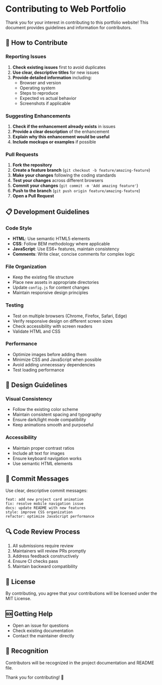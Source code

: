# Contributing to Web Portfolio

Thank you for your interest in contributing to this portfolio website! This document provides guidelines and information for contributors.

## 🤝 How to Contribute

### Reporting Issues

1. **Check existing issues** first to avoid duplicates
2. **Use clear, descriptive titles** for new issues
3. **Provide detailed information** including:
   - Browser and version
   - Operating system
   - Steps to reproduce
   - Expected vs actual behavior
   - Screenshots if applicable

### Suggesting Enhancements

1. **Check if the enhancement already exists** in issues
2. **Provide a clear description** of the enhancement
3. **Explain why this enhancement would be useful**
4. **Include mockups or examples** if possible

### Pull Requests

1. **Fork the repository**
2. **Create a feature branch** (`git checkout -b feature/amazing-feature`)
3. **Make your changes** following the coding standards
4. **Test your changes** across different browsers
5. **Commit your changes** (`git commit -m 'Add amazing feature'`)
6. **Push to the branch** (`git push origin feature/amazing-feature`)
7. **Open a Pull Request**

## 📋 Development Guidelines

### Code Style

- **HTML**: Use semantic HTML5 elements
- **CSS**: Follow BEM methodology where applicable
- **JavaScript**: Use ES6+ features, maintain consistency
- **Comments**: Write clear, concise comments for complex logic

### File Organization

- Keep the existing file structure
- Place new assets in appropriate directories
- Update `config.js` for content changes
- Maintain responsive design principles

### Testing

- Test on multiple browsers (Chrome, Firefox, Safari, Edge)
- Verify responsive design on different screen sizes
- Check accessibility with screen readers
- Validate HTML and CSS

### Performance

- Optimize images before adding them
- Minimize CSS and JavaScript when possible
- Avoid adding unnecessary dependencies
- Test loading performance

## 🎨 Design Guidelines

### Visual Consistency

- Follow the existing color scheme
- Maintain consistent spacing and typography
- Ensure dark/light mode compatibility
- Keep animations smooth and purposeful

### Accessibility

- Maintain proper contrast ratios
- Include alt text for images
- Ensure keyboard navigation works
- Use semantic HTML elements

## 📝 Commit Messages

Use clear, descriptive commit messages:

```
feat: add new project card animation
fix: resolve mobile navigation issue
docs: update README with new features
style: improve CSS organization
refactor: optimize JavaScript performance
```

## 🔍 Code Review Process

1. All submissions require review
2. Maintainers will review PRs promptly
3. Address feedback constructively
4. Ensure CI checks pass
5. Maintain backward compatibility

## 📄 License

By contributing, you agree that your contributions will be licensed under the MIT License.

## 🆘 Getting Help

- Open an issue for questions
- Check existing documentation
- Contact the maintainer directly

## 🙏 Recognition

Contributors will be recognized in the project documentation and README file.

Thank you for contributing! 🚀
